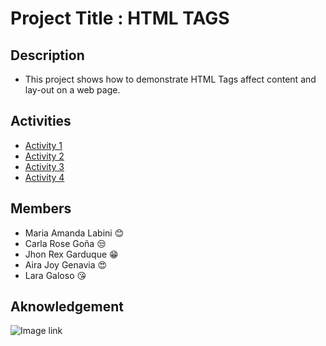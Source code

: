 # Project Title : HTML TAGS 

## Description
- This project shows how to demonstrate HTML Tags affect content and lay-out on a web page.
## Activities
- [Activity 1](https://github.com/JhonRexGarduque/HTML-file/blob/main/activity1.html)
- [Activity 2](https://jhonrexgarduque.github.io/HTML-file/)
- [Activity 3](https://github.com/JhonRexGarduque/HTML-file/blob/main/activity-3.html)
- [Activity 4](https://github.com/JhonRexGarduque/HTML-file/blob/main/link.html)
## Members
- Maria Amanda Labini 😊
- Carla Rose Goña 😒
- Jhon Rex Garduque 😁
- Aira Joy Genavia 😍
- Lara Galoso 😘
## Aknowledgement
![Image link](https://media.tenor.com/PklKfxjCKHEAAAAC/gif.gif)

